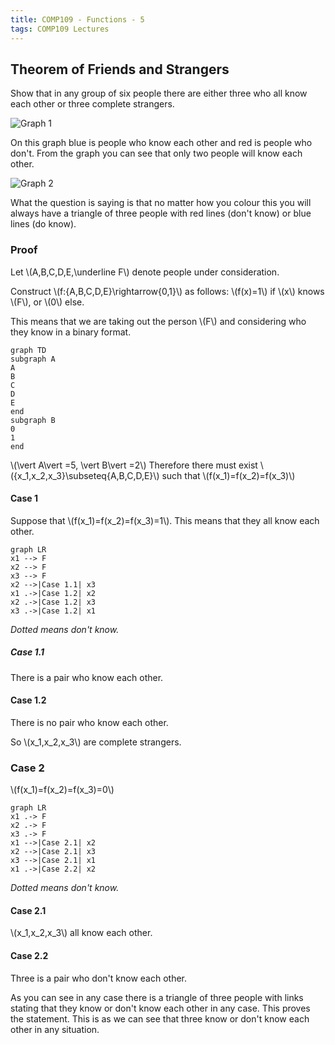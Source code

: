 ```yaml
---
title: COMP109 - Functions - 5
tags: COMP109 Lectures
---
```

## Theorem of Friends and Strangers
Show that in any group of six people there are either three who all know each other or three complete strangers.

![Graph 1]({{site.baseurl}}/assets/COMP109/Lectures/2020-11-13-3-1.png)

On this graph blue is people who know each other and red is people who don't. From the graph you can see that only two people will know each other.

![Graph 2]({{site.baseurl}}/assets/COMP109/Lectures/2020-11-13-3-2.png)

What the question is saying is that no matter how you colour this you will always have a triangle of three people with red lines (don't know) or blue lines (do know).

### Proof
Let &#92;(A,B,C,D,E,\underline F&#92;) denote people under consideration.

Construct &#92;(f:\{A,B,C,D,E\}\rightarrow\{0,1\}&#92;) as follows: &#92;(f(x)=1&#92;) if &#92;(x&#92;) knows &#92;(F&#92;), or &#92;(0&#92;) else. 

This means that we are taking out the person &#92;(F&#92;) and considering who they know in a binary format.

```mermaid
graph TD
subgraph A
A
B
C
D
E
end
subgraph B
0
1
end
```

&#92;(\vert A\vert =5, \vert B\vert =2&#92;) Therefore there must exist &#92;(\{x_1,x_2,x_3\}\subseteq\{A,B,C,D,E\}&#92;) such that &#92;(f(x_1)=f(x_2)=f(x_3)&#92;)

#### Case 1
Suppose that &#92;(f(x_1)=f(x_2)=f(x_3)=1&#92;). This means that they all know each other.

```mermaid
graph LR
x1 --> F
x2 --> F
x3 --> F
x2 -->|Case 1.1| x3
x1 .->|Case 1.2| x2
x2 .->|Case 1.2| x3
x3 .->|Case 1.2| x1
```
*Dotted means don't know.*

##### Case 1.1
There is a pair who know each other.

#### Case 1.2
There is no pair who know each other. 

So &#92;(x_1,x_2,x_3&#92;) are complete strangers.

### Case 2
&#92;(f(x_1)=f(x_2)=f(x_3)=0&#92;)

```mermaid
graph LR
x1 .-> F
x2 .-> F
x3 .-> F
x1 -->|Case 2.1| x2
x2 -->|Case 2.1| x3
x3 -->|Case 2.1| x1
x1 .->|Case 2.2| x2
```
*Dotted means don't know.*

#### Case 2.1
&#92;(x_1,x_2,x_3&#92;) all know each other.

#### Case 2.2
Three is a pair who don't know each other.

As you can see in any case there is a triangle of three people with links stating that they know or don't know each other in any case. This proves the statement. This is as we can see that three know or don't know each other in any situation.
